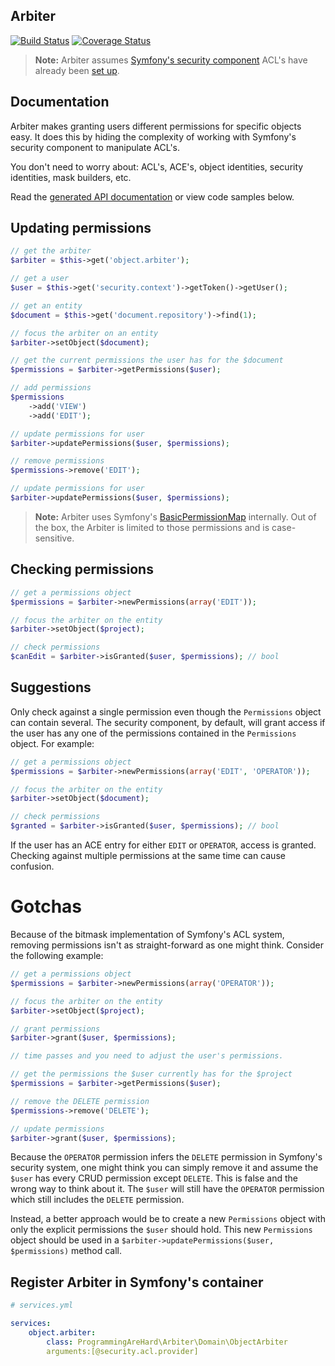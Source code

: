 ## Arbiter

[![Build Status](https://travis-ci.org/dadamssg/arbiter.svg?branch=master)](https://travis-ci.org/dadamssg/Arbiter)
[![Coverage Status](https://coveralls.io/repos/dadamssg/arbiter/badge.png?branch=master)](https://coveralls.io/r/dadamssg/arbiter?branch=master)

> **Note:** Arbiter assumes [Symfony's security component](https://packagist.org/packages/symfony/security) ACL's have already been [set up](http://symfony.com/doc/current/cookbook/security/acl.html).

## Documentation

Arbiter makes granting users different permissions for specific objects easy. It does this by hiding the complexity of working with Symfony's security component to manipulate ACL's.

You don't need to worry about: ACL's, ACE's, object identities, security identities, mask builders, etc.

Read the [generated API documentation](http://dadamssg.github.io/arbiter/) or view code samples below.

## Updating permissions

```php
// get the arbiter
$arbiter = $this->get('object.arbiter');

// get a user
$user = $this->get('security.context')->getToken()->getUser();

// get an entity
$document = $this->get('document.repository')->find(1);

// focus the arbiter on an entity
$arbiter->setObject($document);

// get the current permissions the user has for the $document
$permissions = $arbiter->getPermissions($user);

// add permissions
$permissions
    ->add('VIEW')
    ->add('EDIT');

// update permissions for user
$arbiter->updatePermissions($user, $permissions);

// remove permissions
$permissions->remove('EDIT');

// update permissions for user
$arbiter->updatePermissions($user, $permissions);
```

> **Note:** Arbiter uses Symfony's [BasicPermissionMap](https://github.com/symfony/Security/blob/master/Acl/Permission/BasicPermissionMap.php) internally. Out of the box, the Arbiter is limited to those permissions and is case-sensitive.

## Checking permissions

```php
// get a permissions object
$permissions = $arbiter->newPermissions(array('EDIT'));

// focus the arbiter on the entity
$arbiter->setObject($project);

// check permissions
$canEdit = $arbiter->isGranted($user, $permissions); // bool
```

## Suggestions

Only check against a single permission even though the `Permissions` object can contain several. The security component, by default, will grant access if the user has any one of the permissions contained in the `Permissions` object. For example:

```php
// get a permissions object
$permissions = $arbiter->newPermissions(array('EDIT', 'OPERATOR'));

// focus the arbiter on the entity
$arbiter->setObject($document);

// check permissions
$granted = $arbiter->isGranted($user, $permissions); // bool
```

If the user has an ACE entry for either `EDIT` or `OPERATOR`, access is granted. Checking against multiple permissions at the same time can cause confusion.

# Gotchas

Because of the bitmask implementation of Symfony's ACL system, removing permissions isn't as straight-forward as one might think. Consider the following example:

```php
// get a permissions object
$permissions = $arbiter->newPermissions(array('OPERATOR'));

// focus the arbiter on the entity
$arbiter->setObject($project);

// grant permissions
$arbiter->grant($user, $permissions);

// time passes and you need to adjust the user's permissions.

// get the permissions the $user currently has for the $project
$permissions = $arbiter->getPermissions($user);

// remove the DELETE permission
$permissions->remove('DELETE');

// update permissions
$arbiter->grant($user, $permissions);
```

Because the `OPERATOR` permission infers the `DELETE` permission in Symfony's security system,
one might think you can simply remove it and assume the `$user` has every CRUD permission except `DELETE`.
This is false and the wrong way to think about it. The `$user` will still have the `OPERATOR` permission which
still includes the `DELETE` permission.

Instead, a better approach would be to create a new `Permissions` object with only the explicit permissions the `$user` should
hold. This new `Permissions` object should be used in a `$arbiter->updatePermissions($user, $permissions)` method call.

## Register Arbiter in Symfony's container

```yml
# services.yml

services:
    object.arbiter:
        class: ProgrammingAreHard\Arbiter\Domain\ObjectArbiter
        arguments:[@security.acl.provider]
```
